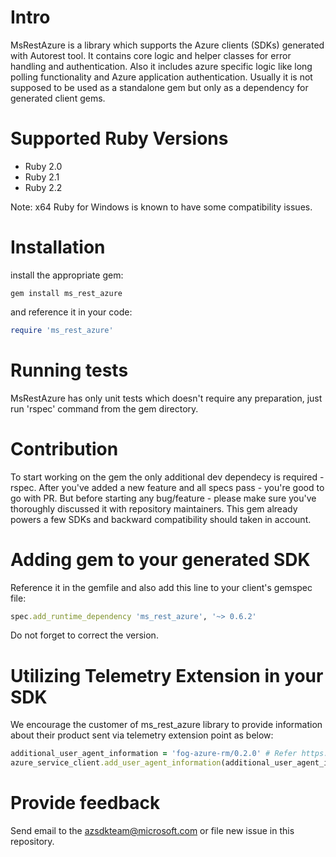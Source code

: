 # Intro

MsRestAzure is a library which supports the Azure clients (SDKs) generated with Autorest tool. It contains core logic and helper classes for error handling and authentication. Also it includes azure specific logic like long polling functionality and Azure application authentication. Usually it is not supposed to be used as a standalone gem but only as a dependency for generated client gems.

# Supported Ruby Versions

* Ruby 2.0
* Ruby 2.1
* Ruby 2.2

Note: x64 Ruby for Windows is known to have some compatibility issues.

# Installation

install the appropriate gem:

```
gem install ms_rest_azure
```

and reference it in your code:

```Ruby
require 'ms_rest_azure'
```

# Running tests

MsRestAzure has only unit tests which doesn't require any preparation, just run 'rspec' command from the gem directory.

# Contribution

To start working on the gem the only additional dev dependecy is required - rspec. After you've added a new feature and all specs pass - you're good to go with PR. But before starting any bug/feature - please make sure you've thoroughly discussed it with repository maintainers. This gem already powers a few SDKs and backward compatibility should taken in account.

# Adding gem to your generated SDK

Reference it in the gemfile and also add this line to your client's gemspec file:

```ruby
spec.add_runtime_dependency 'ms_rest_azure', '~> 0.6.2'
```
Do not forget to correct the version.

# Utilizing Telemetry Extension in your SDK

We encourage the customer of ms_rest_azure library to provide information about their product sent via telemetry extension point as below:

```ruby
additional_user_agent_information = 'fog-azure-rm/0.2.0' # Refer https://github.com/Azure/azure-sdk-for-ruby/issues/517 for more info.
azure_service_client.add_user_agent_information(additional_user_agent_information)
```


# Provide feedback

Send email to the azsdkteam@microsoft.com or file new issue in this repository.
